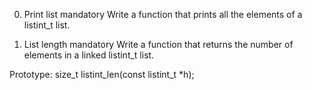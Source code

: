 0. Print list
mandatory
Write a function that prints all the elements of a listint_t list.




1. List length
mandatory
Write a function that returns the number of elements in a linked listint_t list.
 
Prototype: size_t listint_len(const listint_t *h);


